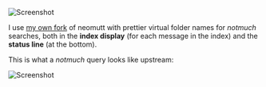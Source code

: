 ![Screenshot](https://user-images.githubusercontent.com/5733531/70292866-2cbc8980-17be-11ea-9007-892523e8c40a.png)

I use [my own
fork](https://github.com/lbrayner/neomutt/tree/description) of neomutt
with prettier virtual folder names for *notmuch* searches, both in the **index
display** (for each message in the index) and the **status line** (at the bottom).

This is what a *notmuch* query looks like upstream:

![Screenshot](https://user-images.githubusercontent.com/5733531/70292867-2cbc8980-17be-11ea-934f-4a4508855d3b.png)
